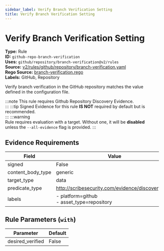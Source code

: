 ```yaml
---
sidebar_label: Verify Branch Verification Setting
title: Verify Branch Verification Setting
---  
```

# Verify Branch Verification Setting  
**Type:** Rule  
**ID:** `github-repo-branch-verification`  
**Uses:** `github/repository/branch-verification@v2/rules`  
**Source:** [v2/rules/github/repository/branch-verification.yaml](https://github.com/scribe-public/sample-policies/blob/main/v2/rules/github/repository/branch-verification.yaml)  
**Rego Source:** [branch-verification.rego](https://github.com/scribe-public/sample-policies/blob/main/v2/rules/github/repository/branch-verification.rego)  
**Labels:** GitHub, Repository  

Verify branch verification in the GitHub repository matches the value defined in the configuration file.

:::note 
This rule requires Github Repository Discovery Evidence.  
::: 
:::tip 
Signed Evidence for this rule **IS NOT** required by default but is recommended.  
::: 
:::warning  
Rule requires evaluation with a target. Without one, it will be **disabled** unless the `--all-evidence` flag is provided.
::: 

## Evidence Requirements  
| Field | Value |
|-------|-------|
| signed | False |
| content_body_type | generic |
| target_type | data |
| predicate_type | http://scribesecurity.com/evidence/discovery/v0.1 |
| labels | - platform=github<br/>- asset_type=repository |

## Rule Parameters (`with`)  
| Parameter | Default |
|-----------|---------|
| desired_verified | False |

